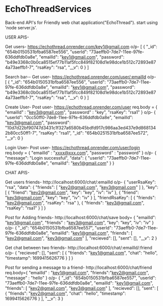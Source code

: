 # EchoThreadServices

Back-end API's for Friendly web chat application("EchoThread").
start using 'node server.js'.

USER APIS-

  Get users-
    https://echothread.onrender.com/key1@gmail.com
    o/p-
    [
    {
        "_id": "654b0150531bfba6587ee556",
        "userId": "73aeffb0-7de7-11ee-97fe-636ddfdb0a8e",
        "emailId": "key1@gmail.com",
        "password": "b49e3368c0b0ca8515ef77b11af5fcc849f82108d1e98dce1b512c72893e874a73aeffb1-7",
        "rsaKey": "rsa",
        "__v": 0
    }
]

Search bar--
    Get user-
      https://echothread.onrender.com/user/:emailId
      o/p-
[
    {
    "_id": "654b0150531bfba6587ee556",
        "userId": "73aeffb0-7de7-11ee-97fe-636ddfdb0a8e",
        "emailId": "key1@gmail.com",
        "password": "b49e3368c0b0ca8515ef77b11af5fcc849f82108d1e98dce1b512c72893e874a73aeffb1-7",
        "rsaKey": "rsa",
        "__v": 0
    }
]

Create User-
Post user-
https://echothread.onrender.com/user
      req.body = {
    "emailId" : "key3@gmail.com",
    "password" : "key",
    "rsaKey": "rsa1"
}
o/p-
{
    "userId": "0cc50ff0-7de8-11ee-97fe-636ddfdb0a8e",
    "emailId": "key3@gmail.com",
    "password": "10d7d22bf90747d3431c1f327a6580b45bdfd917c986aa3ed437e9d8681342b80cc50ff1-7",
    "rsaKey": "rsa1",
    "_id": "654b0251531bfba6587ee572",
    "__v": 0
}

Login User-
Post user-
https://echothread.onrender.com/user/login
req.body = {
          "emailId" : "xxxx@xxx.com",
          "password" : "password"
}
o/p-
{
    "message": "Login successful",
    "data": {
        "userId": "73aeffb0-7de7-11ee-97fe-636ddfdb0a8e",
        "emailId": "key1@gmail.com"
    }
}
      
CHAT APIS-

Get users friends-
http://localhost:6000/chat/:emailId
o/p-
{
    "userRsaKey": "rsa",
    "data": {
        "friends": [
            "key2@gmail.com",
            "key3@gmail.com"
        ]
    },
    "key": [
        {
            "friend": "key2@gmail.com",
            "key": "key",
            "iv": "iv"
        },
        {
            "friend": "key3@gmail.com",
            "key": "key",
            "iv": "iv"
        }
    ],
    "friendRsaKey": [
        {
            "friends": "key2@gmail.com",
            "rsaKey": "rsa"
        },
        {
            "friends": "key3@gmail.com",
            "rsaKey": "rsa1"
        }
    ]
}

Post for Adding friends-
http://localhost:6000/chat/save
body=
{
    "emailId": "key1@gmail.com",
    "friends" : "key3@gmail.com",
    "key": "key",
    "iv": "iv"
}
o/p-
{
    "_id": "654b0150531bfba6587ee557",
    "userId": "73aeffb0-7de7-11ee-97fe-636ddfdb0a8e",
    "emailId": "key1@gmail.com",
    "friends": [
        "key2@gmail.com",
        "key3@gmail.com"
    ],
    "recieved": [],
    "sent": [],
    "__v": 2
}

Get chat between two friends-
http://localhost:6000/chat/:emailId/:friend
o/p-
{
    "recieved": [],
    "sent": [
        {
            "friends": "key1@gmail.com",
            "chat": "hello",
            "timestamp": 1699415626776
        }
    ]
}

Post for sending a message to a friend-
    http://localhost:6000/chat/friend
    req.body={
    "emailId" : "key1@gmail.com",
    "friends":"key2@gmail.com",
    "message" : "hello"
}
o/p-
{
    "_id": "654b0150531bfba6587ee557",
    "userId": "73aeffb0-7de7-11ee-97fe-636ddfdb0a8e",
    "emailId": "key1@gmail.com",
    "friends": [
        "key2@gmail.com",
        "key3@gmail.com"
    ],
    "recieved": [],
    "sent": [
        {
            "friends": "key2@gmail.com",
            "chat": "hello",
            "timestamp": 1699415626776
        }
    ],
    "__v": 3
}
